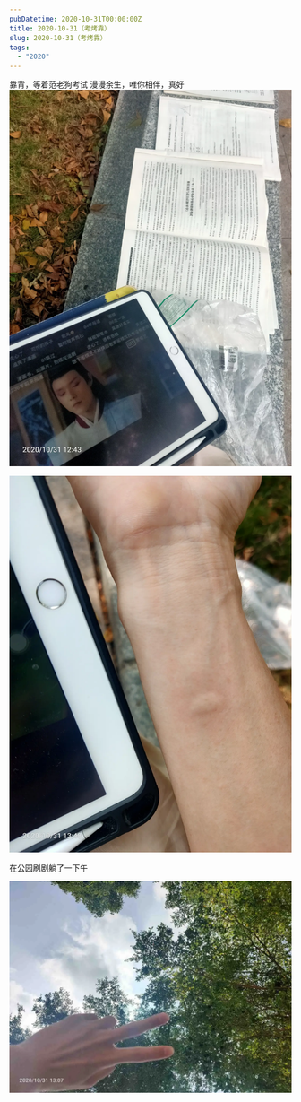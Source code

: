 ```yaml
---
pubDatetime: 2020-10-31T00:00:00Z
title: 2020-10-31（考烤靠）
slug: 2020-10-31（考烤靠）
tags:
  - "2020"
---
```


靠背，等着范老狗考试
漫漫余生，唯你相伴，真好
![](../../img/6904315-9150a6462bb16731.jpg)

![](../../img/6904315-766dabb96b6c627c.jpg)

在公园刷剧躺了一下午

![](../../img/6904315-f3baf309d0ce7105.jpg)
